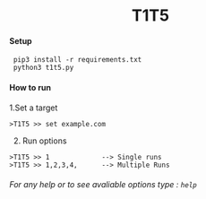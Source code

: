 <h1 align="center">T1T5</h1>



#### Setup 

```
 pip3 install -r requirements.txt
 python3 t1t5.py
 ```

#### How to run 

1.Set a target 
```
>T1T5 >> set example.com
```
2. Run options 
```
>T1T5 >> 1             --> Single runs 
>T1T5 >> 1,2,3,4,      --> Multiple Runs 
```
###### For any help or to see avaliable options type : ``` help ``` 
